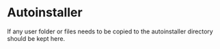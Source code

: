 # Autoinstaller
If any user folder or files needs to be copied to the autoinstaller directory should be kept here.